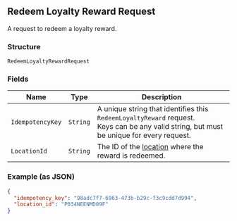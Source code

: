 ## Redeem Loyalty Reward Request

A request to redeem a loyalty reward.

### Structure

`RedeemLoyaltyRewardRequest`

### Fields

| Name | Type | Description |
|  --- | --- | --- |
| `IdempotencyKey` | `String` | A unique string that identifies this `RedeemLoyaltyReward` request. <br>Keys can be any valid string, but must be unique for every request. |
| `LocationId` | `String` | The ID of the [location](#type-Location) where the reward is redeemed. |

### Example (as JSON)

```json
{
  "idempotency_key": "98adc7f7-6963-473b-b29c-f3c9cdd7d994",
  "location_id": "P034NEENMD09F"
}
```

